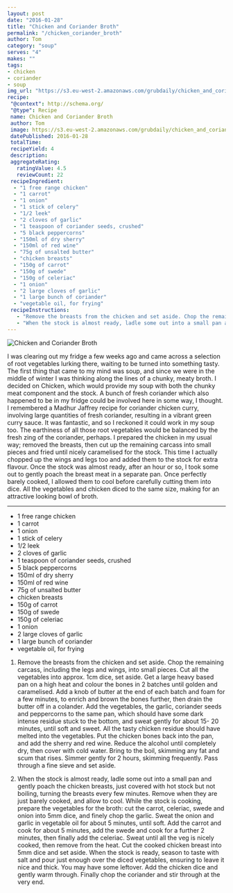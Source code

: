 ```yaml
---
layout: post
date: "2016-01-28"
title: "Chicken and Coriander Broth"
permalink: "/chicken_coriander_broth"
author: Tom
category: "soup"
serves: "4"
makes: ""
tags:
- chicken
- coriander
- soup
img_url: "https://s3.eu-west-2.amazonaws.com/grubdaily/chicken_and_coriander_broth.jpg"
recipe:
 "@context": http://schema.org/
 "@type": Recipe
 name: Chicken and Coriander Broth
 author: Tom
 image: https://s3.eu-west-2.amazonaws.com/grubdaily/chicken_and_coriander_broth.jpg
 datePublished: 2016-01-28
 totalTime:
 recipeYield: 4
 description:
 aggregateRating:
   ratingValue: 4.5
   reviewCount: 22
 recipeIngredient:
  - "1 free range chicken"
  - "1 carrot"
  - "1 onion"
  - "1 stick of celery"
  - "1/2 leek"
  - "2 cloves of garlic"
  - "1 teaspoon of coriander seeds, crushed"
  - "5 black peppercorns"
  - "150ml of dry sherry"
  - "150ml of red wine"
  - "75g of unsalted butter"
  - "chicken breasts"
  - "150g of carrot"
  - "150g of swede"
  - "150g of celeriac"
  - "1 onion"
  - "2 large cloves of garlic"
  - "1 large bunch of coriander"
  - "vegetable oil, for frying"
 recipeInstructions:
   - "Remove the breasts from the chicken and set aside. Chop the remaining carcass, including the legs and wings, into small pieces. Cut all the vegetables into approx. 1cm dice, set aside. Get a large heavy based pan on a high heat and colour the bones in 2 batches until golden and caramelised. Add a knob of butter at the end of each batch and foam for a few minutes, to enrich and brown the bones further, then drain the butter off in a colander. Add the vegetables, the garlic, coriander seeds and peppercorns to the same pan, which should have some dark intense residue stuck to the bottom, and sweat gently for about 15- 20 minutes, until soft and sweet. All the tasty chicken residue should have melted into the vegetables. Put the chicken bones back into the pan, and add the sherry and red wine. Reduce the alcohol until completely dry, then cover with cold water. Bring to the boil, skimming any fat and scum that rises. Simmer gently for 2 hours, skimming frequently. Pass through a fine sieve and set aside."
   - "When the stock is almost ready, ladle some out into a small pan and gently poach the chicken breasts, just covered with hot stock but not boiling, turning the breasts every few minutes. Remove when they are just barely cooked, and allow to cool. While the stock is cooking, prepare the vegetables for the broth: cut the carrot, celeriac, swede and onion into 5mm dice, and finely chop the garlic. Sweat the onion and garlic in vegetable oil for about 5 minutes, until soft. Add the carrot and cook for about 5 minutes, add the swede and cook for a further 2 minutes, then finally add the celeriac. Sweat until all the veg is nicely cooked, then remove from the heat. Cut the cooked chicken breast into 5mm dice and set aside. When the stock is ready, season to taste with salt and pour just enough over the diced vegetables, ensuring to leave it nice and thick. You may have some leftover. Add the chicken dice and gently warm through. Finally chop the coriander and stir through at the very end."
---
```

<img src="https://s3.eu-west-2.amazonaws.com/grubdaily/chicken_and_coriander_broth.jpg" alt="Chicken and Coriander Broth" />

I was clearing out my fridge a few weeks ago and came across a selection of root vegetables lurking there, waiting to be turned into something tasty. The first thing that came to my mind was soup, and since we were in the middle of winter I was thinking along the lines of a chunky, meaty broth. I decided on Chicken, which would provide my soup with both the chunky meat component and the stock. A bunch of fresh coriander which also happened to be in my fridge could be involved here in some way, I thought. I remembered a Madhur Jaffrey recipe for coriander chicken curry, involving large quantities of fresh coriander, resulting in a vibrant green curry sauce. It was fantastic, and so I reckoned it could work in my soup too. The earthiness of all those root vegetables would be balanced by the fresh zing of the coriander, perhaps. I prepared the chicken in my usual way; removed the breasts, then cut up the remaining carcass into small pieces and fried until nicely caramelised for the stock. This time I actually chopped up the wings and legs too and added them to the stock for extra flavour. Once the stock was almost ready, after an hour or so, I took some out to gently poach the breast meat in a separate pan. Once perfectly barely cooked, I allowed them to cool before carefully cutting them into dice. All the vegetables and chicken diced to the same size, making for an attractive looking bowl of broth.

---
* 1 free range chicken
* 1 carrot
* 1 onion
* 1 stick of celery
* 1/2 leek
* 2 cloves of garlic
* 1 teaspoon of coriander seeds, crushed
* 5 black peppercorns
* 150ml of dry sherry
* 150ml of red wine
* 75g of unsalted butter
* chicken breasts
* 150g of carrot
* 150g of swede
* 150g of celeriac
* 1 onion
* 2 large cloves of garlic
* 1 large bunch of coriander
* vegetable oil, for frying

1. Remove the breasts from the chicken and set aside. Chop the remaining carcass, including the legs and wings, into small pieces. Cut all the vegetables into approx. 1cm dice, set aside. Get a large heavy based pan on a high heat and colour the bones in 2 batches until golden and caramelised. Add a knob of butter at the end of each batch and foam for a few minutes, to enrich and brown the bones further, then drain the butter off in a colander. Add the vegetables, the garlic, coriander seeds and peppercorns to the same pan, which should have some dark intense residue stuck to the bottom, and sweat gently for about 15- 20 minutes, until soft and sweet. All the tasty chicken residue should have melted into the vegetables. Put the chicken bones back into the pan, and add the sherry and red wine. Reduce the alcohol until completely dry, then cover with cold water. Bring to the boil, skimming any fat and scum that rises. Simmer gently for 2 hours, skimming frequently. Pass through a fine sieve and set aside.

2. When the stock is almost ready, ladle some out into a small pan and gently poach the chicken breasts, just covered with hot stock but not boiling, turning the breasts every few minutes. Remove when they are just barely cooked, and allow to cool. While the stock is cooking, prepare the vegetables for the broth: cut the carrot, celeriac, swede and onion into 5mm dice, and finely chop the garlic. Sweat the onion and garlic in vegetable oil for about 5 minutes, until soft. Add the carrot and cook for about 5 minutes, add the swede and cook for a further 2 minutes, then finally add the celeriac. Sweat until all the veg is nicely cooked, then remove from the heat. Cut the cooked chicken breast into 5mm dice and set aside. When the stock is ready, season to taste with salt and pour just enough over the diced vegetables, ensuring to leave it nice and thick. You may have some leftover. Add the chicken dice and gently warm through. Finally chop the coriander and stir through at the very end.

